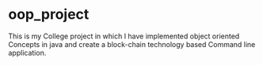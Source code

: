 # oop_project
This is my College project in which I have implemented object oriented Concepts in java and create a block-chain technology based Command line application.
